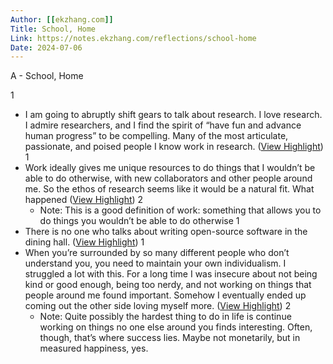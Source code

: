 ```yaml
---
Author: [[ekzhang.com]]
Title: School, Home
Link: https://notes.ekzhang.com/reflections/school-home
Date: 2024-07-06
---
```

A - School, Home

1
- I am going to abruptly shift gears to talk about research. I love research. I admire researchers, and I find the spirit of “have fun and advance human progress” to be compelling. Many of the most articulate, passionate, and poised people I know work in research. ([View Highlight](https://read.readwise.io/read/01h8ffd9sb0eeq5a0dqzmzdjvb))
1
- Work ideally gives me unique resources to do things that I wouldn’t be able to do otherwise, with new collaborators and other people around me. So the ethos of research seems like it would be a natural fit. What happened ([View Highlight](https://read.readwise.io/read/01h8fffvyryfbvdc3t2mfhqf0n))
2
    - Note: This is a good definition of work: something that allows you to do things you wouldn’t be able to do otherwise
1
- There is no one who talks about writing open-source software in the dining hall. ([View Highlight](https://read.readwise.io/read/01h8ffjm3t729004djhapgdqtf))
1
- When you’re surrounded by so many different people who don’t understand you, you need to maintain your own individualism. I struggled a lot with this. For a long time I was insecure about not being kind or good enough, being too nerdy, and not working on things that people around me found important. Somehow I eventually ended up coming out the other side loving myself more. ([View Highlight](https://read.readwise.io/read/01h8ffnwy5agsbry1x2jrx2mfx))
2
    - Note: Quite possibly the hardest thing to do in life is continue working on things no one else around you finds interesting. Often, though, that’s where success lies. Maybe not monetarily, but in measured happiness, yes.
